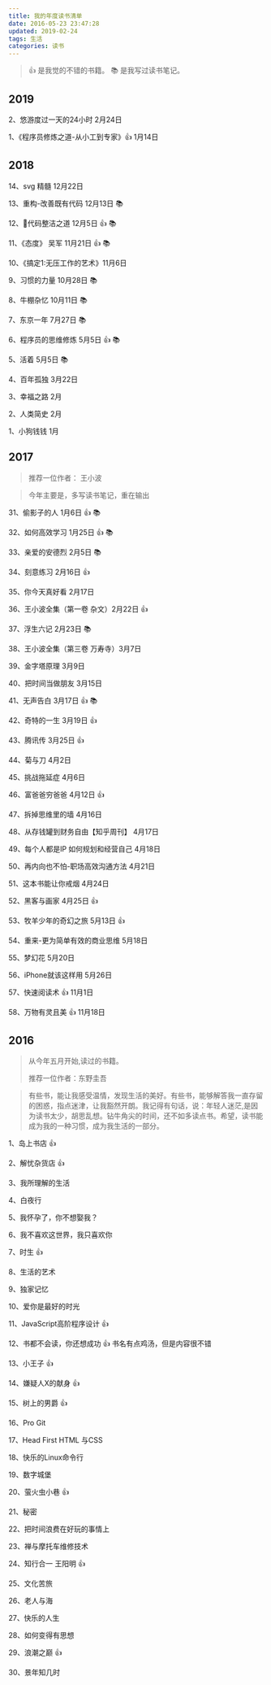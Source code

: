 ```yaml
---
title: 我的年度读书清单
date: 2016-05-23 23:47:28
updated: 2019-02-24
tags: 生活
categories: 读书
---
```


> 👍 是我觉的不错的书籍。
> 📚 是我写过读书笔记。

## 2019

2、悠游度过一天的24小时 2月24日

1、《程序员修炼之道-从小工到专家》👍 1月14日

## 2018

14、svg 精髓 12月22日

13、重构-改善既有代码 12月13日 📚

12、代码整洁之道 12月5日 👍 📚

11、《态度》 吴军 11月21日 👍 📚

10、《搞定1:无压工作的艺术》11月6日

9、习惯的力量 10月28日 📚

8、牛棚杂忆 10月11日 📚

7、东京一年 7月27日 📚

6、程序员的思维修炼 5月5日 👍 📚

5、活着 5月5日 📚

4、百年孤独 3月22日

3、幸福之路 2月

2、人类简史 2月

1、小狗钱钱 1月

## 2017
> 推荐一位作者： 王小波

> 今年主要是，多写读书笔记，重在输出

31、偷影子的人 1月6日 👍 📚

32、如何高效学习 1月25日 👍 📚

33、亲爱的安德烈 2月5日 📚

34、刻意练习 2月16日 👍

35、你今天真好看 2月17日

36、王小波全集（第一卷 杂文）2月22日 👍

37、浮生六记 2月23日 📚

38、王小波全集（第三卷 万寿寺）3月7日

39、金字塔原理 3月9日

<!--more-->

40、把时间当做朋友 3月15日

41、无声告白 3月17日 👍 📚

42、奇特的一生 3月19日 👍

43、腾讯传 3月25日 👍

44、菊与刀 4月2日

45、挑战拖延症 4月6日

46、富爸爸穷爸爸 4月12日 👍

47、拆掉思维里的墙 4月16日

48、从存钱罐到财务自由【知乎周刊】 4月17日

49、每个人都是IP 如何规划和经营自己 4月18日

50、再内向也不怕-职场高效沟通方法 4月21日

51、这本书能让你戒烟 4月24日

52、黑客与画家 4月25日 👍

53、牧羊少年的奇幻之旅 5月13日 👍

54、重来-更为简单有效的商业思维 5月18日

55、梦幻花 5月20日

56、iPhone就该这样用 5月26日

57、快速阅读术 👍 11月1日

58、万物有灵且美 👍 11月18日

## 2016
> 从今年五月开始,读过的书籍。
>
> 推荐一位作者：东野圭吾

>有些书，能让我感受温情，发现生活的美好。有些书，能够解答我一直存留的困惑，指点迷津，让我豁然开朗。我记得有句话，说：年轻人迷茫,是因为读书太少，胡思乱想。钻牛角尖的时间，还不如多读点书。希望，读书能成为我的一种习惯，成为我生活的一部分。

1、岛上书店 👍

2、解忧杂货店 👍

3、我所理解的生活

4、白夜行

5、我怀孕了，你不想娶我？

6、我不喜欢这世界，我只喜欢你

7、时生 👍

8、生活的艺术

9、独家记忆

10、爱你是最好的时光

11、JavaScript高阶程序设计 👍

12、书都不会读，你还想成功 👍 书名有点鸡汤，但是内容很不错

13、小王子 👍

14、嫌疑人X的献身 👍

15、树上的男爵 👍

16、Pro Git

17、Head First HTML 与CSS

18、快乐的Linux命令行

19、数字城堡

20、萤火虫小巷 👍

21、秘密

22、把时间浪费在好玩的事情上

23、禅与摩托车维修技术

24、知行合一 王阳明 👍

25、文化苦旅

26、老人与海

27、快乐的人生

28、如何变得有思想

29、浪潮之巅 👍

30、景年知几时


